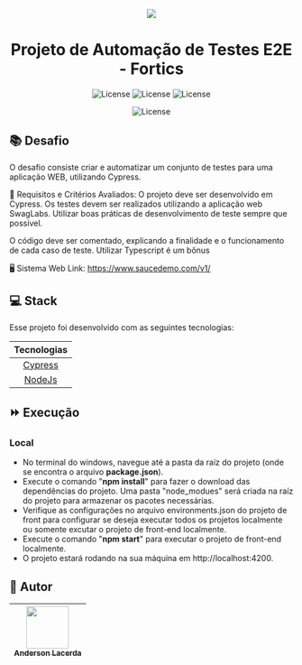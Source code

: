 <p align="center">
  <img src="https://capsule-render.vercel.app/api?type=waving&color=0000FF&height=260&section=header&text=Fortics-Automated&fontSize=90&animation=fadeIn&fontAlignY=28&">
  <h1 align="center">Projeto de Automação de Testes E2E - Fortics</h1>
</p> 

<p align="center">
  <img alt="License" src="https://img.shields.io/badge/-cypress-%23E5E5E5?style=for-the-badge&logo=cypress&logoColor=058a5e">
  <img alt="License" src="https://img.shields.io/badge/node.js-6DA55F?style=for-the-badge&logo=node.js&logoColor=white">
  <img alt="License" src="https://img.shields.io/badge/typescript-%23007ACC.svg?style=for-the-badge&logo=typescript&logoColor=white">
</p> 
<p align="center">
  <img alt="License" src="https://img.shields.io/badge/GitHub-100000?style=for-the-badge&logo=github&logoColor=white">
</p> 

## 📚 Desafio
<p>O desafio consiste criar e automatizar um conjunto de testes para uma aplicação WEB, utilizando Cypress.

📝 Requisitos e Critérios Avaliados:
O projeto deve ser desenvolvido em Cypress.
Os testes devem ser realizados utilizando a aplicação web SwagLabs.
Utilizar boas práticas de desenvolvimento de teste sempre que possível.

O código deve ser comentado, explicando a finalidade e o funcionamento de cada caso de teste.
Utilizar Typescript é um bônus

🖥 Sistema Web
Link: https://www.saucedemo.com/v1/
</p>

## 💻 Stack

Esse projeto foi desenvolvido com as seguintes tecnologias:

|                Tecnologias              |
| :-------------------:                   |
| [Cypress](https://docs.cypress.io/)   |
| [NodeJs](https://nodejs.org/en/download) |

## ⏩ Execução
### Local
- No terminal do windows, navegue até a pasta da raíz do projeto (onde se encontra o arquivo **package.json**).
- Execute o comando "**npm install**" para fazer o download das dependências do projeto. Uma pasta "node_modues" será criada na raíz do projeto para armazenar os pacotes necessárias.
- Verifique as configurações no arquivo environments.json do projeto de front para configurar se deseja executar todos os projetos localmente ou somente excutar o projeto de front-end localmente.
- Execute o comando "**npm start**" para executar o projeto de front-end localmente.
- O projeto estará rodando na sua máquina em http://localhost:4200.

## 📘 Autor 

| [<img src="https://avatars.githubusercontent.com/u/59571507?v=4" width=75><br><sub>Anderson Lacerda</sub>](https://github.com/AndLacerda992) |
| :---: |